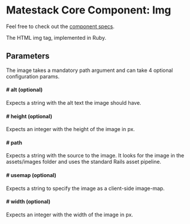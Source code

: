 # Matestack Core Component: Img

Feel free to check out the [component specs](/spec/usage/components/icon_spec.rb).

The HTML img tag, implemented in Ruby.

## Parameters

The image takes a mandatory path argument and can take 4 optional configuration params.

#### # alt (optional)
Expects a string with the alt text the image should have.

#### # height (optional)
Expects an integer with the height of the image in px.

#### # path
Expects a string with the source to the image. It looks for the image in the assets/images folder and uses the standard Rails asset pipeline.

#### # usemap (optional)
Expects a string to specify the image as a client-side image-map.

#### # width (optional)
Expects an integer with the width of the image in px.
